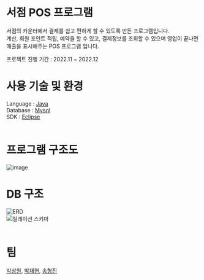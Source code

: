 # 서점 POS 프로그램

서점의 카운터에서 결제를 쉽고 편하게 할 수 있도록 만든 프로그램입니다.  
계산, 회원 포인트 적립, 예약을 할 수 있고, 결제정보를 조회할 수 있으며 영업이 끝나면 매출을 표시해주는 POS 프로그램 입니다.  

프로젝트 진행 기간 : 2022.11 ~ 2022.12
<br>

# 사용 기술 및 환경
Language : <a href="https://www.java.com/ko/">Java</a>  
Database : <a href="https://www.mysql.com/">Mysql</a>  
SDK : <a href="https://eclipseide.org/">Eclipse</a>  
<br>

# 프로그램 구조도
![image](https://github.com/yuzy1022/Book-Store-POS/assets/112682861/4489f3cc-a51a-4f39-b25c-24230bad4d2c)
<br>

# DB 구조
![ERD](https://github.com/yuzy1022/Book-Store-POS/assets/112682861/7345e45c-1ed5-41e6-b3ae-5e5146610792)  
![릴레이션 스키마](https://github.com/yuzy1022/Book-Store-POS/assets/112682861/5a3cd7e2-79a9-419f-a486-1ce9fd7e4216)  
<br>

# 팀
<a href="https://github.com/yuzy1022">박상원</a>, <a href="https://github.com/DapsipniPotato">박재현</a>, <a href="https://github.com/SongHyeongJin">송형진</a>
